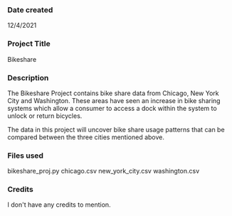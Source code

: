 
### Date created
12/4/2021

### Project Title
Bikeshare

### Description
The Bikeshare Project contains bike share data from Chicago, New York City and Washington. These areas have seen an increase in bike sharing systems which allow a consumer to access a dock within the system to unlock or return bicycles.

The data in this project will uncover bike share usage patterns that can be compared between the three cities mentioned above.

### Files used
bikeshare_proj.py
chicago.csv
new_york_city.csv
washington.csv

### Credits
I don't have any credits to mention.
